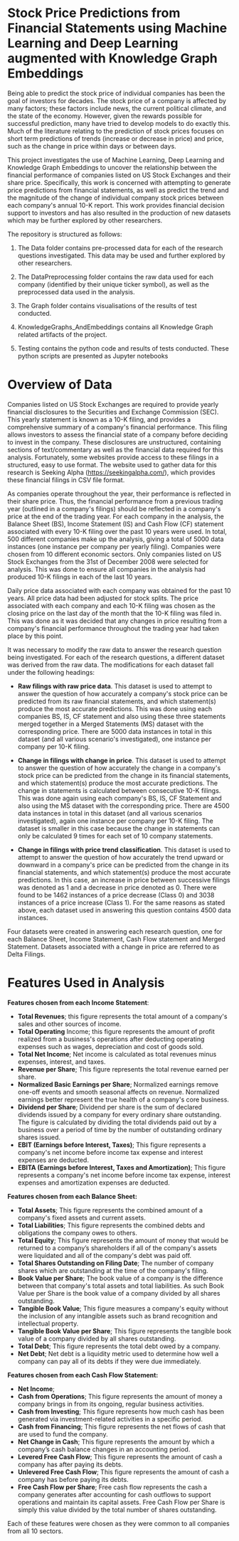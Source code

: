 # Stock Price Predictions from Financial Statements using Machine Learning and Deep Learning augmented with Knowledge Graph Embeddings


Being able to predict the stock price of individual companies has been the goal of investors for decades. The stock price of a company is affected by many factors; these factors include news, the current political climate, and the state of the economy. However, given the rewards possible for successful prediction, many have tried to develop models to do exactly this. Much of the literature relating to the prediction of stock prices focuses on short term predictions of trends (increase or decrease in price) and price, such as the change in price within days or between days.

This project investigates the use of Machine Learning, Deep Learning and Knowledge Graph Embeddings to uncover the relationship between the financial performance of companies listed on US Stock Exchanges and their share price. Specifically, this work is concerned with attempting to generate price predictions from financial statements, as well as predict the trend and the magnitude of the change of individual company stock prices between each company's annual 10-K report. This work provides financial decision support to investors and has also resulted in the production of new datasets which may be further explored by other researchers. 

The repository is structured as follows:

1. The Data folder contains pre-processed data for each of the research questions investigated. This data may be used and further explored by other researchers.

2. The DataPreprocessing folder contains the raw data used for each company (identified by their unique ticker symbol), as well as the preprocessed data used in the analysis.

3. The Graph folder contains visualisations of the results of test conducted.

4. KnowledgeGraphs_AndEmbeddings contains all Knowledge Graph related artifacts of the project.

5. Testing contains the python code and results of tests conducted. These python scripts are presented as Jupyter notebooks 

# Overview of Data 
Companies listed on US Stock Exchanges are required to provide yearly financial disclosures to the Securities and Exchange Commission (SEC). This yearly statement is known as a 10-K filing, and provides a comprehensive summary of a company's financial performance. This filing allows investors to assess the financial state of a company before deciding to invest in the company. These disclosures are unstructured, containing sections of text/commentary as well as the financial data required for this analysis. Fortunately, some websites provide access to these filings in a structured, easy to use format. The website used to gather data for this research is Seeking Alpha (https://seekingalpha.com/), which provides these financial filings in CSV file format.

As companies operate throughout the year, their performance is reflected in their share price. Thus, the financial performance from a previous trading year (outlined in a company's filings) should be reflected in a company's price at the end of the trading year. 
For each company in the analysis, the Balance Sheet (BS), Income Statement (IS) and Cash Flow (CF) statement associated with every 10-K filing over the past 10 years were used. In total, 500 different companies make up the analysis, giving a total of 5000 data instances (one instance per company per yearly filing). Companies were chosen from 10 different economic sectors. Only companies listed on US Stock Exchanges from the 31st of December 2008 were selected for analysis. This was done to ensure all companies in the analysis had produced 10-K filings in each of the last 10 years.

Daily price data associated with each company was obtained for the past 10 years. All price data had been adjusted for stock splits. The price associated with each company and each 10-K filing was chosen as the closing price on the last day of the month that the 10-K filing was filed in. This was done as it was decided that any changes in price resulting from a company's financial performance throughout the trading year had taken place by this point.

It was necessary to modify the raw data to answer the research question being investigated. For each of the research questions, a different dataset was derived from the raw data. The modifications for each dataset fall under the following headings:

* **Raw filings with raw price data**. This dataset is used to attempt to answer the question of how accurately a company's stock price can be predicted from its raw financial statements, and which statement(s) produce the most accurate predictions. This was done using each companies BS, IS, CF statement and also using these three statements merged together in a Merged Statements (MS) dataset with the corresponding price. There are 5000 data instances in total in this dataset (and all various scenario's investigated), one instance per company per 10-K filing. 

* **Change in filings with change in price**. This dataset is used to attempt to answer the question of how accurately the change in a company's stock price can be predicted from the change in its financial statements, and which statement(s) produce the most accurate predictions. The change in statements is calculated between consecutive 10-K filings. This was done again using each company's BS, IS, CF Statement and also using the MS dataset with the corresponding price. There are 4500 data instances in total in this dataset (and all various scenarios investigated), again one instance per company per 10-K filing. The dataset is smaller in this case because the change in statements can only be calculated 9 times for each set of 10 company statements. 

* **Change in filings with price trend classification**. This dataset is used to attempt to answer the question of how accurately the trend upward or downward in a company's price can be predicted from the change in its financial statements, and which statement(s) produce the most accurate predictions. In this case, an increase in price between successive filings was denoted as 1 and a decrease in price denoted as 0. There were found to be 1462 instances of a price decrease (Class 0) and 3038 instances of a price increase (Class 1). For the same reasons as stated above, each dataset used in answering this question contains 4500 data instances. 
 
Four datasets were created in answering each research question, one for each Balance Sheet, Income Statement, Cash Flow statement and Merged Statement. Datasets associated with a change in price are referred to as Delta Filings.

# Features Used in Analysis
**Features chosen from each Income Statement**:
- **Total Revenues**; this figure represents the total amount of a company's sales and other sources of income.
- **Total Operating** Income; this figure represents the amount of profit realized from a business's operations after deducting operating expenses such as wages, depreciation and cost of goods sold.
- **Total Net Income**; Net income is calculated as total revenues minus expenses, interest, and taxes.
- **Revenue per Share**; This figure represents the total revenue earned per share.
- **Normalized Basic Earnings per Share**; Normalized earnings remove one-off events and smooth seasonal affects on revenue. Normalized earnings better represent the true health of a company's core business.
- **Dividend per Share**; Dividend per share is the sum of declared dividends issued by a company for every ordinary share outstanding. The figure is calculated by dividing the total dividends paid out by a business over a period of time by the number of outstanding ordinary shares issued.
- **EBIT (Earnings before Interest, Taxes)**; This figure represents a company's net income before income tax expense and interest expenses are deducted. 
- **EBITA (Earnings before Interest, Taxes and Amortization)**; This figure represents a company's net income before income tax expense, interest expenses and amortization expenses are deducted. 


**Features chosen from each Balance Sheet:**
- **Total Assets**; This figure represents the combined amount of a company's fixed assets and current assets.
- **Total Liabilities**; This figure represents the combined debts and obligations the company owes to others.
- **Total Equity**; This figure represents the amount of money that would be returned to a company’s shareholders if all of the company's assets were liquidated and all of the company's debt was paid off.
- **Total Shares Outstanding on Filing Date**; The number of company shares which are outstanding at the time of the company's filing.
- **Book Value per Share**; The book value of a company is the difference between that company's total assets and total liabilities. As such Book Value per Share is the book value of a company divided by all shares outstanding.
- **Tangible Book Value**; This figure measures a company's equity without the inclusion of any intangible assets such as brand recognition and intellectual property.
- **Tangible Book Value per Share**; This figure represents the tangible book value of a company divided by all shares outstanding.
- **Total Debt**; This figure represents the total debt owed by a company.
- **Net Debt**; Net debt is a liquidity metric used to determine how well a company can pay all of its debts if they were due immediately.

**Features chosen from each Cash Flow Statement:**
- **Net Income**; 
- **Cash from Operations**; This figure represents the amount of money a company brings in from its ongoing, regular business activities.
- **Cash from Investing**; This figure represents how much cash has been generated via investment-related activities in a specific period.
- **Cash from Financing**; This figure represents the net flows of cash that are used to fund the company.
- **Net Change in Cash**; This figure represents the amount by which a company’s cash balance changes in an accounting period.
- **Levered Free Cash Flow**; This figure represents the amount of cash a company has after paying its debts.
- **Unlevered Free Cash Flow**; This figure represents the amount of cash a company has before paying its debts.
- **Free Cash Flow per Share**; Free cash flow represents the cash a company generates after accounting for cash outflows to support operations and maintain its capital assets. Free Cash Flow per Share is simply this value divided by the total number of shares outstanding.


Each of these features were chosen as they were common to all companies from all 10 sectors.
